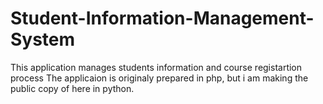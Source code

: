 # Student-Information-Management-System
This application manages students information and course registartion process
The applicaion is originaly prepared in php, but i am making the public copy of here in python.
